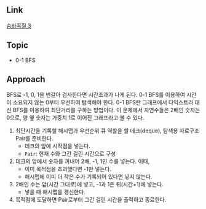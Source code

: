 ## Link
[숨바꼭질 3](https://www.acmicpc.net/problem/13549)

## Topic
- 0-1 BFS

## Approach
BFS로 -1, 0, 1을 번갈아 검사한다면 시간초과가 나게 된다. 0-1 BFS를 이용하여 시간이 소요되지 않는 0부터 우선하여 탐색해야 한다. 0-1 BFS란 그래프에서 다익스트라 대신 BFS를 이용하여 최단거리를 구하는 방법이다. 이 문제에서 자연수들은 2배인 숫자는 0으로, 양 옆 숫자는 가중치 1로 이어진 그래프라고 볼 수 있다.

1. 최단시간을 기록할 해시맵과 우선순위 큐 역할을 할 데크(deque), 탐색용 자료구조 Pair를 준비한다.
    - 데크의 앞에 시작점을 넣는다.
    - `Pair`: 현재 수와 그간 걸린 시간으로 구성
2. 데크의 앞에서 숫자를 꺼내어 2배, -1, 1인 수를 넣는다. 이때,
    - 이미 목적점을 초과했다면 -1만 넣는다.
    - 해시맵에 이미 더 작은 수가 기록되어 있다면 넣지 않는다.
3. 2배인 수는 앞(시간 그대로)에 넣고, -1과 1은 뒤(시간+1)에 넣는다.
    - 넣을 때 해시맵을 갱신한다.
4. 목적점에 도달하면 Pair로부터 그간 걸린 시간을 출력하고 종료한다.



